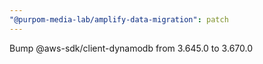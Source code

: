 ```yaml
---
"@purpom-media-lab/amplify-data-migration": patch
---
```


Bump @aws-sdk/client-dynamodb from 3.645.0 to 3.670.0
